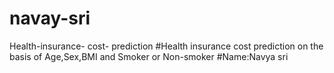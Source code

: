 # navay-sri
Health-insurance- cost- prediction 
#Health insurance cost prediction on the basis of Age,Sex,BMI and Smoker or Non-smoker #Name:Navya sri
